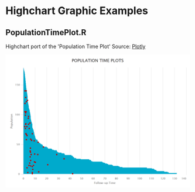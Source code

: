 # Highchart Graphic Examples

## PopulationTimePlot.R

Highchart port of the 'Population Time Plot' Source: [Plotly](http://moderndata.plot.ly/pharmaceutical-survival-interactive/) 

![Population Time Plot](https://github.com/sipemu/RGraphics/blob/master/populationtimeplot.PNG "Population Time Plot")
